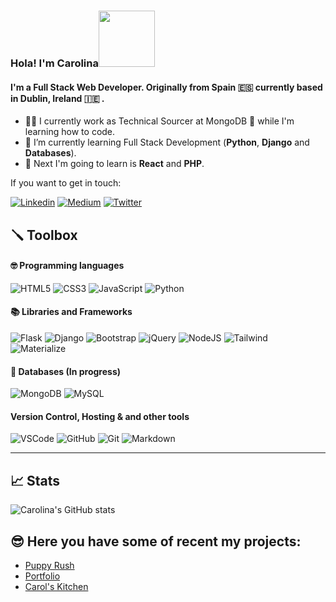 ### Hola! I'm Carolina<img src="https://media.giphy.com/media/Wj7lNjMNDxSmc/giphy.gif" width="90px"> 

#### I'm a Full Stack Web Developer. Originally from Spain 🇪🇸 currently based in Dublin, Ireland 🇮🇪 .
- 🕵🏻‍ I currently work as Technical Sourcer at MongoDB 🍃 while I'm learning how to code.
- 🌱 I’m currently learning Full Stack Development (**Python**, **Django** and **Databases**).
- 🤔 Next I'm going to learn is **React** and **PHP**.

If you want to get in touch:

[![Linkedin](https://img.shields.io/badge/LinkedIn-0077B5?style=for-the-badge&logo=linkedin&logoColor=white)](http://linkedin.com/in/carolina-cobo/)
[![Medium](https://img.shields.io/badge/Medium-12100E?style=for-the-badge&logo=medium&logoColor=white)](https://ccobo.medium.com/)
[![Twitter](https://img.shields.io/badge/Twitter-1DA1F2?style=for-the-badge&logo=twitter&logoColor=white)](https://twitter.com/Carolina_Cobo8)


## 🪛 Toolbox

#### 🤓  Programming languages 

![HTML5](https://img.shields.io/badge/HTML5-E34F26?style=for-the-badge&logo=html5&logoColor=white)
![CSS3](https://img.shields.io/badge/CSS3-1572B6?style=for-the-badge&logo=css3&logoColor=white)
![JavaScript](https://img.shields.io/badge/JavaScript-F7DF1E?style=for-the-badge&logo=javascript&logoColor=black)
![Python](https://img.shields.io/badge/Python-14354C?style=for-the-badge&logo=python&logoColor=white)


#### 📚 Libraries and Frameworks
![Flask](https://img.shields.io/badge/Flask%20-%23000000.svg?&style=for-the-badge&logo=Flask&logoColor=FFFFFF)
![Django](https://img.shields.io/badge/Django%20-%23092E20.svg?&style=for-the-badge&logo=Django&logoColor=FFFFFF)
![Bootstrap](https://img.shields.io/badge/Bootstrap-563D7C?style=for-the-badge&logo=bootstrap&logoColor=white)
![jQuery](https://img.shields.io/badge/jQuery%20-%231E2E3B.svg?&style=for-the-badge&logo=jQuery&logoColor=21ACE2)
![NodeJS](https://img.shields.io/badge/Node.js-43853D?style=for-the-badge&logo=node.js&logoColor=white)
![Tailwind](https://img.shields.io/badge/Tailwind_CSS-38B2AC?style=for-the-badge&logo=tailwind-css&logoColor=white)
![Materialize](https://img.shields.io/badge/Materialize%20-%23EE6E73.svg?&style=for-the-badge&logo=Materialize&logoColor=FFFFFF)

#### 📖  Databases (In progress)
![MongoDB](https://img.shields.io/badge/MongoDB%20-%233F2E1E.svg?&style=for-the-badge&logo=MongoDB&logoColor=47A248)
![MySQL](https://img.shields.io/badge/MySQL%20-%2300758F.svg?&style=for-the-badge&logo=MySQL&logoColor=FFFFFF)

#### Version Control, Hosting & and other tools 
![VSCode](https://img.shields.io/badge/VSCode%20-%232B2B30.svg?&style=for-the-badge&logo=Visual%20Studio%20Code&logoColor=007ACC) 
![GitHub](https://img.shields.io/badge/GitHub%20-%23181717.svg?&style=for-the-badge&logo=GitHub&logoColor=FFFFFF)
![Git](https://img.shields.io/badge/Git%20-%23302F2F.svg?&style=for-the-badge&logo=Git&logoColor=F05032) 
![Markdown](https://img.shields.io/badge/markdown-%23000000.svg?&style=for-the-badge&logo=markdown&logoColor=white) 

---
## 📈 Stats

![Carolina's GitHub stats](https://github-readme-stats.vercel.app/api?username=carolinacobo&theme=omni&show_icons=true)

## 😎 Here you have some of recent my projects: 

- [Puppy Rush](https://carolinacobo.github.io/puppy-rush/)
- [Portfolio](carolinacobo.com)
- [Carol's Kitchen](https://carolinacobo.github.io/CarolsKitchen/)


